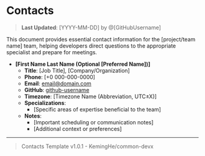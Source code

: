 # Contacts

> **Last Updated**: [YYYY-MM-DD] by @[GitHubUsername]

This document provides essential contact information for the [project/team name] team, helping developers direct questions to the appropriate specialist and prepare for meetings.

- **[First Name Last Name (Optional [Preferred Name])]**
  - **Title**: [Job Title], [Company/Organization]
  - **Phone**: [+0 000-000-0000]
  - **Email**: [email@domain.com](mailto:[email@domain.com])
  - **GitHub**: [github-username](https://github.com/[github-username])
  - **Timezone**: [Timezone Name (Abbreviation, UTC±X)]
  - **Specializations**:
    - [Specific areas of expertise beneficial to the team]
  - **Notes**:
    - [Important scheduling or communication notes]
    - [Additional context or preferences]

---

> Contacts Template v1.0.1 - KemingHe/common-devx
